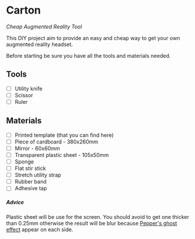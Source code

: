 # Carton
_Cheap Augmented Reality Tool_

This DIY project aim to provide an easy and cheap way to get your own augmented reality headset.

Before starting be sure you have all the tools and materials needed.

## Tools
- [ ] Utility knife
- [ ] Scissor
- [ ] Ruler

## Materials
- [ ] Printed template (that you can find here)
- [ ] Piece of cardboard - 380x260mm
- [ ] Mirror - 60x60mm
- [ ] Transparent plastic sheet - 105x50mm
- [ ] Sponge
- [ ] Flat stir stick
- [ ] Stretch utility strap
- [ ] Rubber band
- [ ] Adhesive tap

##### Advice
Plastic sheet will be use for the screen. You should avoid to get one thicker than 0.25mm otherwise the result will be blur because [Pepper's ghost effect](https://en.wikipedia.org/wiki/Pepper%27s_ghost) appear on each side.
